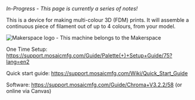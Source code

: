 _In-Progress - This page is currently a series of notes!_

This is a device for making multi-colour 3D (FDM) prints. It will assemble a continuous piece of filament out of up to 4 colours, from your model.

![Makerspace logo](https://raw.githubusercontent.com/swindonmakers/Logo/master/swindon-makerspace-logo-150x20.png) - This machine belongs to the Makerspace

One Time Setup: https://support.mosaicmfg.com/Guide/Palette(+)+Setup+Guide/75?lang=en2

Quick start guide: https://support.mosaicmfg.com/Wiki/Quick_Start_Guide

Software: https://support.mosaicmfg.com/Guide/Chroma+V3.2.2/58 (or online via Canvas)